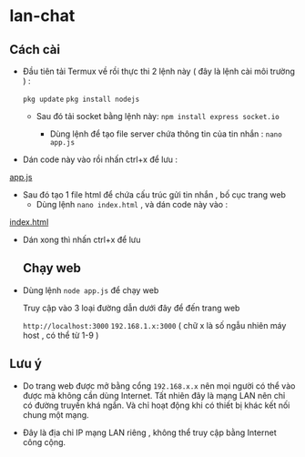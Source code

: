 # lan-chat
## Cách cài
- Đầu tiên tải Termux về rồi thực thi 2 lệnh này ( đây là lệnh cài môi trường ) :

  `pkg update`
  `pkg install nodejs`

  - Sau đó tải socket bằng lệnh này:
    `npm install express socket.io`

     - Dùng lệnh để tạo file server chứa thông tin của tin nhắn :
     `nano app.js` 
- Dán code này vào rồi nhấn ctrl+x để lưu :

[app.js](https://raw.githubusercontent.com/NhinQuanhLanCuoi9999/lan-chat/refs/heads/main/app.js)


* Sau đó tạo 1 file html để chứa cấu trúc gửi tin nhắn , bố cục trang web
  - Dùng lệnh `nano index.html` , và dán code này vào :
 
[index.html](https://raw.githubusercontent.com/NhinQuanhLanCuoi9999/lan-chat/refs/heads/main/index.html)



- Dán xong thì nhấn ctrl+x để lưu

  ## Chạy web
- Dùng lệnh `node app.js` để chạy web

  Truy cập vào 3 loại đường dẫn dưới đây để đến trang web
  
  `http://localhost:3000`
  `192.168.1.x:3000` ( chữ x là số ngẫu nhiên máy host , có thể từ 1-9 )
## Lưu ý
* Do trang web được mở bằng cổng `192.168.x.x` nên mọi người có thể vào được mà không cần dùng Internet. Tất nhiên đây là mạng LAN nên chỉ có đường truyền khá ngắn. Và chỉ hoạt động khi có thiết bị khác kết nối chung một mạng.

* Đây là địa chỉ IP mạng LAN riêng , không thể truy cập bằng Internet công cộng.
